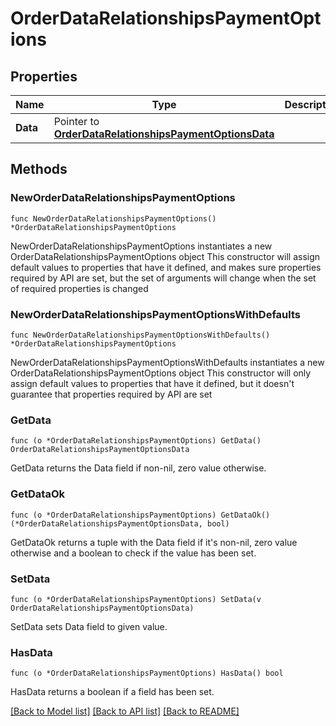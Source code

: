 # OrderDataRelationshipsPaymentOptions

## Properties

Name | Type | Description | Notes
------------ | ------------- | ------------- | -------------
**Data** | Pointer to [**OrderDataRelationshipsPaymentOptionsData**](OrderDataRelationshipsPaymentOptionsData.md) |  | [optional] 

## Methods

### NewOrderDataRelationshipsPaymentOptions

`func NewOrderDataRelationshipsPaymentOptions() *OrderDataRelationshipsPaymentOptions`

NewOrderDataRelationshipsPaymentOptions instantiates a new OrderDataRelationshipsPaymentOptions object
This constructor will assign default values to properties that have it defined,
and makes sure properties required by API are set, but the set of arguments
will change when the set of required properties is changed

### NewOrderDataRelationshipsPaymentOptionsWithDefaults

`func NewOrderDataRelationshipsPaymentOptionsWithDefaults() *OrderDataRelationshipsPaymentOptions`

NewOrderDataRelationshipsPaymentOptionsWithDefaults instantiates a new OrderDataRelationshipsPaymentOptions object
This constructor will only assign default values to properties that have it defined,
but it doesn't guarantee that properties required by API are set

### GetData

`func (o *OrderDataRelationshipsPaymentOptions) GetData() OrderDataRelationshipsPaymentOptionsData`

GetData returns the Data field if non-nil, zero value otherwise.

### GetDataOk

`func (o *OrderDataRelationshipsPaymentOptions) GetDataOk() (*OrderDataRelationshipsPaymentOptionsData, bool)`

GetDataOk returns a tuple with the Data field if it's non-nil, zero value otherwise
and a boolean to check if the value has been set.

### SetData

`func (o *OrderDataRelationshipsPaymentOptions) SetData(v OrderDataRelationshipsPaymentOptionsData)`

SetData sets Data field to given value.

### HasData

`func (o *OrderDataRelationshipsPaymentOptions) HasData() bool`

HasData returns a boolean if a field has been set.


[[Back to Model list]](../README.md#documentation-for-models) [[Back to API list]](../README.md#documentation-for-api-endpoints) [[Back to README]](../README.md)


